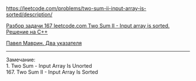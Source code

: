https://leetcode.com/problems/two-sum-ii-input-array-is-sorted/description/

[Разбор задачи 167 leetcode.com Two Sum II - Input array is sorted. Решение на C++](https://www.youtube.com/watch?v=xj6YMf4IOks)

[Павел Маврин. Два указателя](https://vk.com/wall-194505932_266)

____

Замечание:  
        1. Two Sum  - Input Array Is Unorted  
        167. Two Sum II - Input Array Is Sorted
